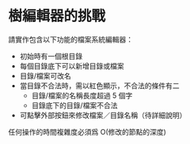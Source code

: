# 樹編輯器的挑戰

請實作包含以下功能的檔案系統編輯器：

- 初始時有一個根目錄
- 每個目錄底下可以新增目錄或檔案
- 目錄/檔案可改名
- 當目錄不合法時，需以紅色顯示，不合法的條件有二
  - 目錄/檔案的名稱長度超過 5 個字
  - 目錄底下的目錄/檔案不合法
- 可點擊外部按鈕來修改檔案／目錄名稱（待詳細說明）

任何操作的時間複雜度必須爲 O(修改的節點的深度)
